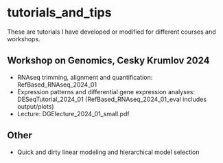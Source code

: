 # tutorials_and_tips
These are tutorials I have developed or modified for different courses and workshops. 

## Workshop on Genomics, Cesky Krumlov 2024

- RNAseq trimming, alignment and quantification: RefBased_RNAseq_2024_01
- Expression patterns and differential gene expression analyses: DESeqTutorial_2024_01 (RefBased_RNAseq_2024_01_eval includes output/plots)
- Lecture: DGElecture_2024_01_small.pdf

## Other

- Quick and dirty linear modeling and hierarchical model selection
